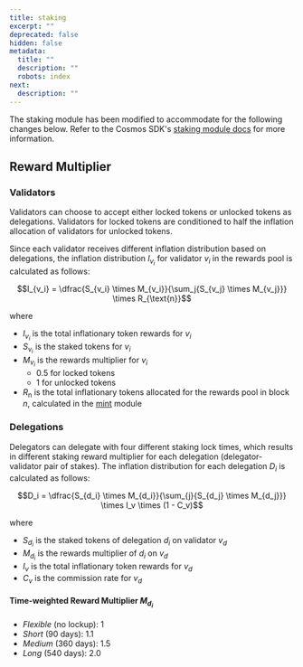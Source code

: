 ```yaml
---
title: staking
excerpt: ""
deprecated: false
hidden: false
metadata:
  title: ""
  description: ""
  robots: index
next:
  description: ""
---
```


The staking module has been modified to accommodate for the following changes below. Refer to the Cosmos SDK's [staking module docs](https://docs.cosmos.network/main/build/modules/staking) for more information.

## Reward Multiplier

### Validators

Validators can choose to accept either locked tokens or unlocked tokens as delegations. Validators for locked tokens are conditioned to half the inflation allocation of validators for unlocked tokens.

Since each validator receives different inflation distribution based on delegations, the inflation distribution $I_{v_i}$ for validator $v_i$ in the rewards pool is calculated as follows:

$$I_{v_i} = \dfrac{S_{v_i} \times M_{v_i}}{\sum_j{S_{v_j} \times M_{v_j}}} \times R_{\text{n}}$$

where

* $I_{v_i}$ is the total inflationary token rewards for $v_i$
* $S_{v_i}$ is the staked tokens for $v_i$
* $M_{v_i}$ is the rewards multiplier for $v_i$
  * $0.5$ for locked tokens
  * $1$ for unlocked tokens
* $R_{\text{n}}$ is the total inflationary tokens allocated for the rewards pool in block $n$, calculated in the [mint](./mint-module.md) module

### Delegations

Delegators can delegate with four different staking lock times, which results in different staking reward multiplier for each delegation (delegator-validator pair of stakes). The inflation distribution for each delegation $D_i$ is calculated as follows:

$$D_i = \dfrac{S_{d_i} \times M_{d_i}}{\sum_{j}{S_{d_j} \times M_{d_j}}} \times I_v \times (1 - C_v)$$

where

* $S_{d_i}$ is the staked tokens of delegation $d_i$ on validator $v_d$
* $M_{d_i}$ is the rewards multiplier of $d_i$ on $v_d$
* $I_{v}$ is the total inflationary token rewards for $v_d$
* $C_{v}$ is the commission rate for $v_d$

#### Time-weighted Reward Multiplier $M_{d_i}$

* _Flexible_ (no lockup): 1
* _Short_ (90 days): 1.1
* _Medium_ (360 days): 1.5
* _Long_ (540 days): 2.0
